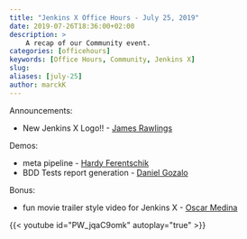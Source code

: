 ```yaml
---
title: "Jenkins X Office Hours - July 25, 2019"
date: 2019-07-26T18:36:00+02:00
description: >
    A recap of our Community event.
categories: [officehours]
keywords: [Office Hours, Community, Jenkins X]
slug:
aliases: [july-25]
author: marckK
---
```


Announcements:

- New Jenkins X Logo!! - [James Rawlings](https://twitter.com/jdrawlings)

Demos:

- meta pipeline - [Hardy Ferentschik](https://twitter.com/fere0010)
- BDD Tests report generation - [Daniel Gozalo](https://twitter.com/Dani_GozB)

Bonus:

- fun movie trailer style video for Jenkins X - [Oscar Medina](https://twitter.com/SharePointOscar)



 {{< youtube id="PW_jqaC9omk" autoplay="true" >}}
